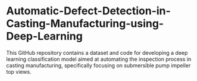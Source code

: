 # Automatic-Defect-Detection-in-Casting-Manufacturing-using-Deep-Learning
This GitHub repository contains a dataset and code for developing a deep learning classification model aimed at automating the inspection process in casting manufacturing, specifically focusing on submersible pump impeller top views.
